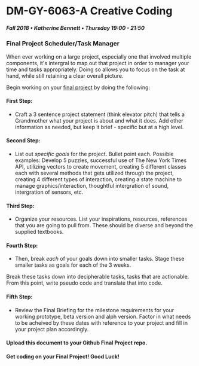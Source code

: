 # DM-GY-6063-A Creative Coding
##### Fall 2018 • Katherine Bennett • Thursday 19:00 - 21:50 

### Final Project Scheduler/Task Manager

 When ever working on a large project, especially one that involved multiple components, it's intergral to map out that project in order to manager your time and tasks appropriately. Doing so allows you to  focus on the task at hand, while still retaining a clear overall picture.


Begin working on your [final project](Final_Project.md) by doing the following: 

#### First Step:
* Craft a 3 sentence project statement (think elevator pitch) that tells a Grandmother what your project is about and what it does. Add other information as needed, but keep it brief - specific but at a high level. 

#### Second Step:
* List out _specific goals_ for the project. Bullet point each. Possible examples: Develop 5 puzzles, successful use of The New York Times API, utilizing vectors to create movement, creating 5 different classes each with several methods that gets utilized through the project, creating 4 different types of interaction, creating a state machine to manage graphics/interaction, thoughtful intergration of sound, intergration of sensors, etc. 


#### Third Step:
* Organize your resources. List your inspirations, resources, references that you are going to pull from. These should be diverse and beyond the supplied textbooks.

 	    
#### Fourth Step:
* Then, break _each_ of your goals down into smaller tasks. Stage these smaller tasks as goals for each of the 3 weeks. 

Break these tasks down into decipherable tasks, tasks that are actionable. From this point, write pseudo code and translate that into code. 


#### Fifth Step:
* Review the Final Briefing for the milestone requirements for your working prototype, beta version and alph version. Factor in what needs to be acheived by these dates with reference to your project and fill in your project plan accordingly.
 	   

#### Upload this document to your Github Final Project repo. 

#### Get coding on your Final Project!  Good Luck!
